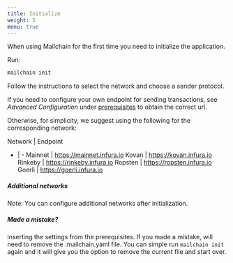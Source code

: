 ```yaml
---
title: Initialize
weight: 5
menu: true
---
```



When using Mailchain for the first time you need to initialize the application.

Run:

```sh
mailchain init
```

Follow the instructions to select the network and choose a sender protocol.

If you need to configure your own endpoint for sending transactions, see *Advanced Configuration* under [prerequisites](/app-prerequisites) to obtain the correct url.

Otherwise, for simplicity, we suggest using the following for the corresponding network:

Network | Endpoint
- | -
Mainnet | https://mainnet.infura.io
Kovan  | https://kovan.infura.io
Rinkeby  | https://rinkeby.infura.io
Ropsten  | https://ropsten.infura.io
Goerli  | https://goerli.infura.io


 ##### Additional networks
 Note: You can configure additional networks after initialization.

##### Made a mistake?
inserting the settings from the prerequisites. If you made a mistake, will need to remove the .mailchain.yaml file. You can simple run `mailchain init` again and it will give you the option to remove the current file and start over.